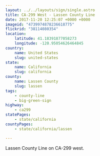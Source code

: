 ```yaml
---
layout: ../../layouts/sign/single.astro
title: CA-299 West - Lassen County Line
date: 2017-11-20 12:25:07 +0000 +0000
imageid: "4739974878236618775"
flickrid: "38114080354"
location:
    latitude: 41.18391877058273
    longitude: -120.95054626464845
country:
    name: United States
    slug: united-states
state:
    name: California
    slug: california
county:
    name: Lassen County
    slug: lassen
tags:
    - county-line
    - big-green-sign
highway:
    - ca299
statePages:
    - state/california
countyPages:
    - state/california/lassen

---
```

Lassen County Line on CA-299 west.